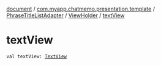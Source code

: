 [document](../../../index.md) / [com.myapp.chatmemo.presentation.template](../../index.md) / [PhraseTitleListAdapter](../index.md) / [ViewHolder](index.md) / [textView](./text-view.md)

# textView

`val textView: `[`TextView`](https://developer.android.com/reference/android/widget/TextView.html)
